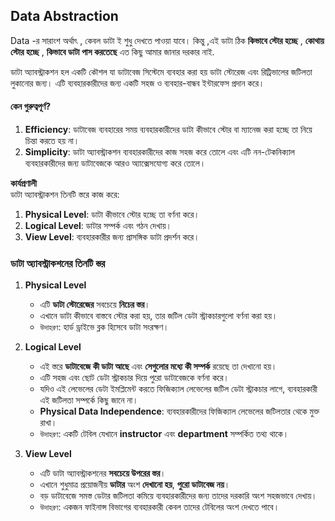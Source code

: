 ##  Data Abstraction 
Data -র সারাংশ  অর্থাৎ ,  কেবল ডাটা ই শুধু দেখতে পাওয়া যাবে। কিন্তু ,এই ডাটা ঠিক **কিভাবে স্টোর হচ্ছে**   , **কোথায় স্টোর হচ্ছে**  ,  **কিভাবে ডাটা পাস করতেছে** এত কিছু আমার জানার দরকার নাই.

ডাটা অ্যাবস্ট্রাকশন হল একটি কৌশল যা ডাটাবেজ সিস্টেমে ব্যবহার করা হয় ডাটা স্টোরেজ এবং রিট্রিভালের জটিলতা লুকানোর জন্য। এটি ব্যবহারকারীদের জন্য একটি সহজ ও ব্যবহার-বান্ধব ইন্টারফেস প্রদান করে।

#### কেন গুরুত্বপূর্ণ?

1. **Efficiency**: ডাটাবেজ ব্যবহারের সময় ব্যবহারকারীদের ডাটা কীভাবে স্টোর বা ম্যানেজ করা হচ্ছে তা নিয়ে চিন্তা করতে হয় না।
2. **Simplicity**: ডাটা অ্যাবস্ট্রাকশন ব্যবহারকারীদের কাজ সহজ করে তোলে এবং এটি নন-টেকনিক্যাল ব্যবহারকারীদের জন্য ডাটাবেজকে আরও অ্যাক্সেসযোগ্য করে তোলে।

**কার্যপ্রণালী**  
ডাটা অ্যাবস্ট্রাকশন তিনটি স্তরে কাজ করে:

1. **Physical Level**: ডাটা কীভাবে স্টোর হচ্ছে তা বর্ণনা করে।
2. **Logical Level**: ডাটার সম্পর্ক এবং গঠন দেখায়।
3. **View Level**: ব্যবহারকারীর জন্য প্রাসঙ্গিক ডাটা প্রদর্শন করে।

### ডাটা অ্যাবস্ট্রাকশনের তিনটি স্তর

1. **Physical Level**
    
    - এটি **ডাটা স্টোরেজের** সবচেয়ে **নিচের স্তর**।
    - এখানে ডাটা কীভাবে বাস্তবে স্টোর করা হয়, তার জটিল ডেটা স্ট্রাকচারগুলো বর্ণনা করা হয়।
    - `উদাহরণ`: হার্ড ড্রাইভে ব্লক হিসেবে ডাটা সংরক্ষণ।
2. **Logical Level**
    
    - এই স্তরে **ডাটাবেজে কী ডাটা আছে** এবং **সেগুলোর মধ্যে কী সম্পর্ক** রয়েছে তা দেখানো হয়।
    - এটি সহজ এবং ছোট ডেটা স্ট্রাকচার দিয়ে পুরো ডাটাবেজকে বর্ণনা করে।
    - যদিও এই লেভেলের ডেটা ইমপ্লিমেন্ট করতে ফিজিক্যাল লেভেলের জটিল ডেটা স্ট্রাকচার লাগে, ব্যবহারকারী এই জটিলতা সম্পর্কে কিছু জানে না।
    - **Physical Data Independence**: ব্যবহারকারীদের ফিজিক্যাল লেভেলের জটিলতার থেকে মুক্ত রাখা।
    - `উদাহরণ`: একটি টেবিল যেখানে **instructor** এবং **department** সম্পর্কিত তথ্য থাকে।
3. **View Level**
    
    - এটি ডাটা অ্যাবস্ট্রাকশনের **সবচেয়ে উপরের স্তর**।
    - এখানে শুধুমাত্র প্রয়োজনীয় **ডাটার** অংশ **দেখানো হয়**, **পুরো ডাটাবেজ নয়**।
    - বড় ডাটাবেজে সমস্ত ডেটার জটিলতা কমিয়ে ব্যবহারকারীদের জন্য তাদের দরকারি অংশ সহজভাবে দেখায়।
    - `উদাহরণ`: একজন ফাইনান্স বিভাগের ব্যবহারকারী কেবল তাদের টেবিলের অংশ দেখতে পাবে।